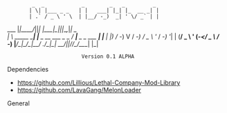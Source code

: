 
            _  _            _        _   _         _                 
           | \| |___ _ _   | |   ___| |_| |_  __ _| |                
           | .` / _ \ ' \  | |__/ -_)  _| ' \/ _` | |                
  ___      |_|\_\___/_||_| |____\___|\__|_||_\__,_|_|          _     
 |   \ _____ _____| |___ _ __  ___ _ _   / __|___ _ _  ___ ___| |___ 
 | |) / -_) V / -_) / _ \ '_ \/ -_) '_| | (__/ _ \ ' \(_-</ _ \ / -_)
 |___/\___|\_/\___|_\___/ .__/\___|_|    \___\___/_||_/__/\___/_\___|
                        |_|                                          
	
							Version 0.1 ALPHA



Dependencies
- https://github.com/Lillious/Lethal-Company-Mod-Library
- https://github.com/LavaGang/MelonLoader

General